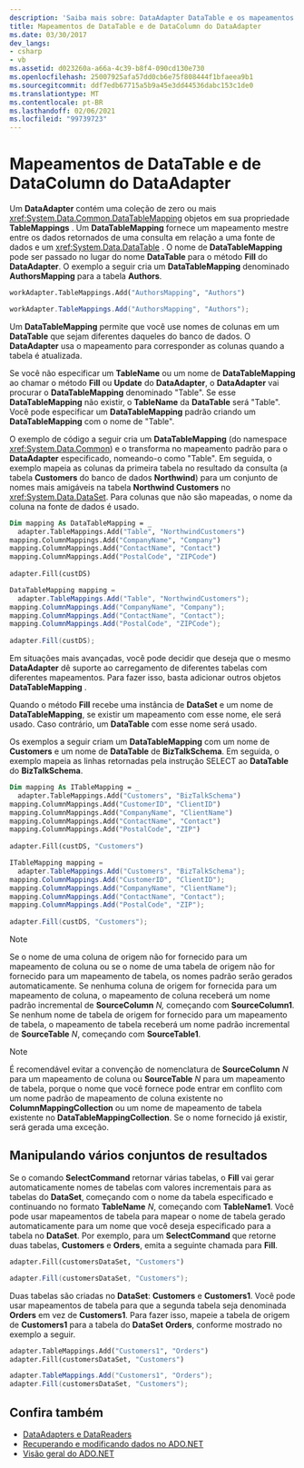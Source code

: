 ```yaml
---
description: 'Saiba mais sobre: DataAdapter DataTable e os mapeamentos de DataColumn'
title: Mapeamentos de DataTable e de DataColumn do DataAdapter
ms.date: 03/30/2017
dev_langs:
- csharp
- vb
ms.assetid: d023260a-a66a-4c39-b8f4-090cd130e730
ms.openlocfilehash: 25007925afa57dd0cb6e75f808444f1bfaeea9b1
ms.sourcegitcommit: ddf7edb67715a5b9a45e3dd44536dabc153c1de0
ms.translationtype: MT
ms.contentlocale: pt-BR
ms.lasthandoff: 02/06/2021
ms.locfileid: "99739723"
---
```

# <a name="dataadapter-datatable-and-datacolumn-mappings"></a>Mapeamentos de DataTable e de DataColumn do DataAdapter

Um **DataAdapter** contém uma coleção de zero ou mais <xref:System.Data.Common.DataTableMapping> objetos em sua propriedade **TableMappings** . Um **DataTableMapping** fornece um mapeamento mestre entre os dados retornados de uma consulta em relação a uma fonte de dados e um <xref:System.Data.DataTable> . O nome de **DataTableMapping** pode ser passado no lugar do nome **DataTable** para o método **Fill** do **DataAdapter**. O exemplo a seguir cria um **DataTableMapping** denominado **AuthorsMapping** para a tabela **Authors**.  
  
```vb  
workAdapter.TableMappings.Add("AuthorsMapping", "Authors")  
```  
  
```csharp  
workAdapter.TableMappings.Add("AuthorsMapping", "Authors");  
```  
  
 Um **DataTableMapping** permite que você use nomes de colunas em um **DataTable** que sejam diferentes daqueles do banco de dados. O **DataAdapter** usa o mapeamento para corresponder as colunas quando a tabela é atualizada.  
  
 Se você não especificar um **TableName** ou um nome de **DataTableMapping** ao chamar o método **Fill** ou **Update** do **DataAdapter**, o **DataAdapter** vai procurar o **DataTableMapping** denominado "Table". Se esse **DataTableMapping** não existir, o **TableName** da **DataTable** será "Table". Você pode especificar um **DataTableMapping** padrão criando um **DataTableMapping** com o nome de "Table".  
  
 O exemplo de código a seguir cria um **DataTableMapping** (do namespace <xref:System.Data.Common>) e o transforma no mapeamento padrão para o **DataAdapter** especificado, nomeando-o como "Table". Em seguida, o exemplo mapeia as colunas da primeira tabela no resultado da consulta (a tabela **Customers** do banco de dados **Northwind**) para um conjunto de nomes mais amigáveis na tabela **Northwind Customers** no <xref:System.Data.DataSet>. Para colunas que não são mapeadas, o nome da coluna na fonte de dados é usado.  
  
```vb  
Dim mapping As DataTableMapping = _  
  adapter.TableMappings.Add("Table", "NorthwindCustomers")  
mapping.ColumnMappings.Add("CompanyName", "Company")  
mapping.ColumnMappings.Add("ContactName", "Contact")  
mapping.ColumnMappings.Add("PostalCode", "ZIPCode")  
  
adapter.Fill(custDS)  
```  
  
```csharp  
DataTableMapping mapping =
  adapter.TableMappings.Add("Table", "NorthwindCustomers");  
mapping.ColumnMappings.Add("CompanyName", "Company");  
mapping.ColumnMappings.Add("ContactName", "Contact");  
mapping.ColumnMappings.Add("PostalCode", "ZIPCode");  
  
adapter.Fill(custDS);  
```  
  
 Em situações mais avançadas, você pode decidir que deseja que o mesmo **DataAdapter** dê suporte ao carregamento de diferentes tabelas com diferentes mapeamentos. Para fazer isso, basta adicionar outros objetos **DataTableMapping** .  
  
 Quando o método **Fill** recebe uma instância de **DataSet** e um nome de **DataTableMapping**, se existir um mapeamento com esse nome, ele será usado. Caso contrário, um **DataTable** com esse nome será usado.  
  
 Os exemplos a seguir criam um **DataTableMapping** com um nome de **Customers** e um nome de **DataTable** de **BizTalkSchema**. Em seguida, o exemplo mapeia as linhas retornadas pela instrução SELECT ao **DataTable** do **BizTalkSchema**.  
  
```vb  
Dim mapping As ITableMapping = _  
  adapter.TableMappings.Add("Customers", "BizTalkSchema")  
mapping.ColumnMappings.Add("CustomerID", "ClientID")  
mapping.ColumnMappings.Add("CompanyName", "ClientName")  
mapping.ColumnMappings.Add("ContactName", "Contact")  
mapping.ColumnMappings.Add("PostalCode", "ZIP")  
  
adapter.Fill(custDS, "Customers")  
```  
  
```csharp  
ITableMapping mapping =
  adapter.TableMappings.Add("Customers", "BizTalkSchema");  
mapping.ColumnMappings.Add("CustomerID", "ClientID");  
mapping.ColumnMappings.Add("CompanyName", "ClientName");  
mapping.ColumnMappings.Add("ContactName", "Contact");  
mapping.ColumnMappings.Add("PostalCode", "ZIP");  
  
adapter.Fill(custDS, "Customers");  
```  
  
> [!NOTE]
> Se o nome de uma coluna de origem não for fornecido para um mapeamento de coluna ou se o nome de uma tabela de origem não for fornecido para um mapeamento de tabela, os nomes padrão serão gerados automaticamente. Se nenhuma coluna de origem for fornecida para um mapeamento de coluna, o mapeamento de coluna receberá um nome padrão incremental de **SourceColumn** *N,* começando com **SourceColumn1**. Se nenhum nome de tabela de origem for fornecido para um mapeamento de tabela, o mapeamento de tabela receberá um nome padrão incremental de **SourceTable** *N*, começando com **SourceTable1**.  
  
> [!NOTE]
> É recomendável evitar a convenção de nomenclatura de **SourceColumn** *N* para um mapeamento de coluna ou **SourceTable** *N* para um mapeamento de tabela, porque o nome que você fornece pode entrar em conflito com um nome padrão de mapeamento de coluna existente no **ColumnMappingCollection** ou um nome de mapeamento de tabela existente no **DataTableMappingCollection**. Se o nome fornecido já existir, será gerada uma exceção.  
  
## <a name="handling-multiple-result-sets"></a>Manipulando vários conjuntos de resultados  

 Se o comando **SelectCommand** retornar várias tabelas, o **Fill** vai gerar automaticamente nomes de tabelas com valores incrementais para as tabelas do **DataSet**, começando com o nome da tabela especificado e continuando no formato **TableName** *N*, começando com **TableName1**. Você pode usar mapeamentos de tabela para mapear o nome de tabela gerado automaticamente para um nome que você deseja especificado para a tabela no **DataSet**. Por exemplo, para um **SelectCommand** que retorne duas tabelas, **Customers** e **Orders**, emita a seguinte chamada para **Fill**.  
  
```vb  
adapter.Fill(customersDataSet, "Customers")  
```  

```csharp  
adapter.Fill(customersDataSet, "Customers");  
```  

 Duas tabelas são criadas no **DataSet**: **Customers** e **Customers1**. Você pode usar mapeamentos de tabela para que a segunda tabela seja denominada **Orders** em vez de **Customers1**. Para fazer isso, mapeie a tabela de origem de **Customers1** para a tabela do **DataSet** **Orders**, conforme mostrado no exemplo a seguir.  
  
```vb  
adapter.TableMappings.Add("Customers1", "Orders")  
adapter.Fill(customersDataSet, "Customers")  
```  

```csharp  
adapter.TableMappings.Add("Customers1", "Orders");  
adapter.Fill(customersDataSet, "Customers");  
```
  
## <a name="see-also"></a>Confira também

- [DataAdapters e DataReaders](dataadapters-and-datareaders.md)
- [Recuperando e modificando dados no ADO.NET](retrieving-and-modifying-data.md)
- [Visão geral do ADO.NET](ado-net-overview.md)
